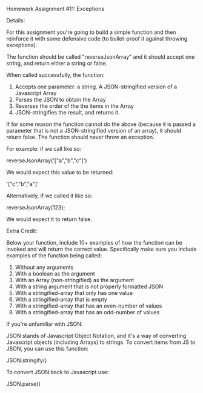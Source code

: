 Homework Assignment #11: Exceptions


Details:
 
 For this assignment you're going to build a simple function and then reinforce it with some defensive code (to bullet-proof it against throwing exceptions).

The function should be called "reverseJsonArray" and it should accept one string, and return either a string or false.

When called successfully, the function:
1. Accepts one parameter: a string. A JSON-stringified version of a Javascript Array
2. Parses the JSON to obtain the Array
3. Reverses the order of the the items in the Array
4. JSON-stringifies the result, and returns it.

If for some reason the function cannot do the above (because it is passed a parameter that is not a JSON-stringified version of an array), it should return false. The function should never throw an exception.

For example: if we call like so:

reverseJsonArray('["a","b","c"]')

We would expect this value to be returned:

'["c","b","a"]'

Alternatively, if we called it like so:

reverseJsonArray(123);

We would expect it to return false.

Extra Credit:

Below your function, include 10+ examples of how the function can be invoked and will return the correct value. Specifically make sure you include examples of the function being called:

1. Without any arguments
2. With a boolean as the argument
3. With an Array (non-stringified) as the argument
4. With a string argument that is not properly formatted JSON
5. With a stringified-array that only has one value
6. With a stringified-array that is empty
7. With a stringified-array that has an even-number of values
8. With a stringified-array that has an odd-number of values


If you're unfamiliar with JSON: 

JSON stands of Javascript Object Notation, and it's a way of converting Javascript objects (including Arrays) to strings. To convert items from JS to JSON, you can use this function:

JSON.stringify()

To convert JSON back to Javascript use:

JSON.parse()

